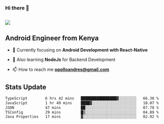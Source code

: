### Hi there 👋
<h2 align="left"><img src="https://readme-typing-svg.herokuapp.com?color='blue'&lines=I'm+Andrew+Opollo😊;Welcome+to+my+Github😜"> </h2>

## Android Engineer from Kenya


- 🌱 Currently focusing on **Android Development with React-Native**

- 🔭 Also learning **NodeJs** for Backend Development

- 📫 How to reach me **opolloandres@gmail.com**


## Stats Update
<!--START_SECTION:waka-->

```txt
TypeScript        6 hrs 42 mins   ████████████████▓░░░░░░░░   66.30 %
JavaScript        1 hr 49 mins    ████▓░░░░░░░░░░░░░░░░░░░░   18.07 %
JSON              47 mins         ██░░░░░░░░░░░░░░░░░░░░░░░   07.78 %
TSConfig          29 mins         █▒░░░░░░░░░░░░░░░░░░░░░░░   04.89 %
Java Properties   17 mins         ▓░░░░░░░░░░░░░░░░░░░░░░░░   02.92 %
```

<!--END_SECTION:waka-->


